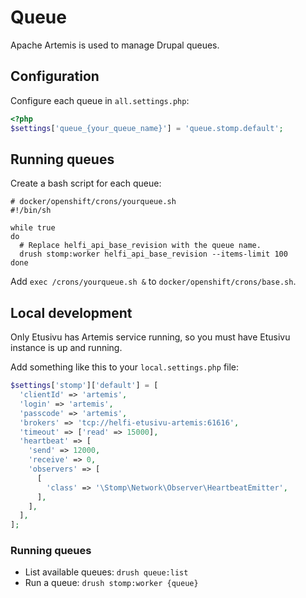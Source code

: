# Queue

Apache Artemis is used to manage Drupal queues.

## Configuration

Configure each queue in `all.settings.php`:

```php
<?php
$settings['queue_{your_queue_name}'] = 'queue.stomp.default';
```

## Running queues

Create a bash script for each queue:
```shell
# docker/openshift/crons/yourqueue.sh
#!/bin/sh

while true
do
  # Replace helfi_api_base_revision with the queue name.
  drush stomp:worker helfi_api_base_revision --items-limit 100
done
```

Add `exec /crons/yourqueue.sh &` to `docker/openshift/crons/base.sh`.

## Local development

Only Etusivu has Artemis service running, so you must have Etusivu instance is up and running.

Add something like this to your `local.settings.php` file:
```php
$settings['stomp']['default'] = [
  'clientId' => 'artemis',
  'login' => 'artemis',
  'passcode' => 'artemis',
  'brokers' => 'tcp://helfi-etusivu-artemis:61616',
  'timeout' => ['read' => 15000],
  'heartbeat' => [
    'send' => 12000,
    'receive' => 0,
    'observers' => [
      [
        'class' => '\Stomp\Network\Observer\HeartbeatEmitter',
      ],
    ],
  ],
];
```

### Running queues

- List available queues: `drush queue:list`
- Run a queue: `drush stomp:worker {queue}`
